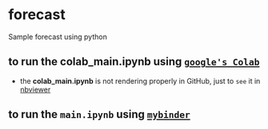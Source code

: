 # forecast
Sample forecast using python

## to run the **colab_main.ipynb** using [`google's Colab`](https://drive.google.com/open?id=1WVj8AR6p4HT_bjGCmC8g6FFAWYQbkC14)

-  the **colab_main.ipynb** is not rendering properly in GitHub, just to `see` it in [nbviewer](https://nbviewer.jupyter.org/github/feapri/forecast/blob/master/colab_main.ipynb)


## to run the **`main.ipynb`** using [`mybinder`](https://mybinder.org/v2/gh/feapri/colab_forecast/master)


